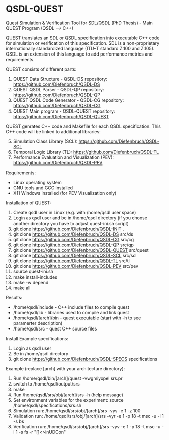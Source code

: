 # QSDL-QUEST
Quest Simulation &amp; Verification Tool for SDL/QSDL (PhD Thesis) - Main QUEST Program (QSDL --> C++)

QUEST translates an SDL or QSDL specification into executable C++ code for simulation or verification of this specification. SDL is a non-proprietary internationally standardized language (ITU–T standard Z.100 and Z.105). QSDL is an extension of this language to add performance metrics and requirements.

QUEST consists of different parts:
1. QUEST Data Structure - QSDL-DS repository: https://github.com/Diefenbruch/QSDL-DS
2. QUEST QSDL Parser - QSDL-QP repository: https://github.com/Diefenbruch/QSDL-QP 
3. QUEST QSDL Code Generator - QSDL-CG repository: https://github.com/Diefenbruch/QSDL-CG
4. QUEST Main program - QSDL-QUEST repository: https://github.com/Diefenbruch/QSDL-QUEST

QUEST genrates C++ code and Makefile for each QSDL specification. This C++ code will be linked to additional libraries:

5. Simulation Class Library (SCL):  https://github.com/Diefenbruch/QSDL-SCL
6. Temporal Logic Library (TL):  https://github.com/Diefenbruch/QSDL-TL
7. Performance Evaluation and Visualization (PEV):  https://github.com/Diefenbruch/QSDL-PEV

Requirements:

* Linux operating system
* GNU tools and GCC installed
* X11 Windows installed (for PEV Visualization only)

Installation of QUEST:

 1. Create qsdl user in Linux (e.g. with /home/qsdl user space)
 2. Login as qsdl user and be in /home/qsdl directory (if you choose another directory you have to adjust quest-ini.sh script)
 3. git clone https://github.com/Diefenbruch/QSDL-INIT . 
 4. git clone https://github.com/Diefenbruch/QSDL-DS src/ds 
 5. git clone https://github.com/Diefenbruch/QSDL-CG src/cg
 6. git clone https://github.com/Diefenbruch/QSDL-QP src/qp
 7. git clone https://github.com/Diefenbruch/QSDL-QUEST src/quest
 8. git clone https://github.com/Diefenbruch/QSDL-SCL src/scl
 9. git clone https://github.com/Diefenbruch/QSDL-TL src/tl
10. git clone https://github.com/Diefenbruch/QSDL-PEV src/pev
11. source quest-ini.sh
12. make install-includes
13. make -w depend
14. make all

Results:
* /home/qsdl/include - C++ include files to compile quest
* /home/qsdl/lib - libraries used to compile and link quest
* /home/qsdl/[arch]/bin - quest executable (start with -h to see paramerter description)
* /home/qsdl/src - quest C++ source files

Install Example specifications:

1. Login as qsdl user
2. Be in /home/qsdl directory
3. git clone https://github.com/Diefenbruch/QSDL-SPECS specifications

Example (replace [arch] with your architecture directory):

1. Run /home/qsdl/bin/[arch]/quest -vwgmiyxpel srs.pr
2. switch to /home/qsdl/output/srs
3. make 
4. Run /home/qsdl/srs/obj/[arch]/srs -h    (help message)
5. Set environment variables for the experiment: source /home/qsdl/specifications/srs.sh
5. Simulation run: /home/qsdl/srs/obj/[arch]/srs -vys -e 1 -z 100
6. Validation run: /home/qsdl/srs/obj/[arch]/srs -vyr -e 1 -p 18 -t msc -u -i 1 -s bs
7. Verification run: /home/qsdl/srs/obj/[arch]/srs -vyv -e 1 -p 18 -t msc -u -i 1 -s fs -r "[]<>inUDCon"


